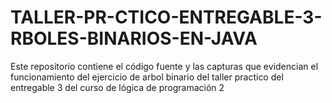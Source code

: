 # TALLER-PR-CTICO-ENTREGABLE-3-RBOLES-BINARIOS-EN-JAVA
Este repositorio contiene el código fuente y las capturas que evidencian el funcionamiento del ejercicio de arbol binario del taller practico del entregable 3 del curso de lógica de programación 2
